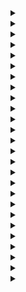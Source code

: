 <details>
  <summary><strong><a href=></a></strong></summary>

```cpp
```
</details>

<details>
  <summary><strong><a href=></a></strong></summary>

```cpp
```
</details>

<details>
  <summary><strong><a href=></a></strong></summary>

```cpp
```
</details>

<details>
  <summary><strong><a href=></a></strong></summary>

```cpp
```
</details>

<details>
  <summary><strong><a href=></a></strong></summary>

```cpp
```
</details>

<details>
  <summary><strong><a href=></a></strong></summary>

```cpp
```
</details>

<details>
  <summary><strong><a href=></a></strong></summary>

```cpp
```
</details>

<details>
  <summary><strong><a href=></a></strong></summary>

```cpp
```
</details>

<details>
  <summary><strong><a href=></a></strong></summary>

```cpp
```
</details>

<details>
  <summary><strong><a href=></a></strong></summary>

```cpp
```
</details>

<details>
  <summary><strong><a href=></a></strong></summary>

```cpp
```
</details>

<details>
  <summary><strong><a href=></a></strong></summary>

```cpp
```
</details>

<details>
  <summary><strong><a href=></a></strong></summary>

```cpp
```
</details>

<details>
  <summary><strong><a href=></a></strong></summary>

```cpp
```
</details>

<details>
  <summary><strong><a href=></a></strong></summary>

```cpp
```
</details>

<details>
  <summary><strong><a href=></a></strong></summary>

```cpp
```
</details>

<details>
  <summary><strong><a href=></a></strong></summary>

```cpp
```
</details>

<details>
  <summary><strong><a href=></a></strong></summary>

```cpp
```
</details>

<details>
  <summary><strong><a href=></a></strong></summary>

```cpp
```
</details>

<details>
  <summary><strong><a href=></a></strong></summary>

```cpp
```
</details>

<details>
  <summary><strong><a href=></a></strong></summary>

```cpp
```
</details>

<details>
  <summary><strong><a href=></a></strong></summary>

```cpp
```
</details>

<details>
  <summary><strong><a href=></a></strong></summary>

```cpp
```
</details>

<details>
  <summary><strong><a href=></a></strong></summary>

```cpp
```
</details>

<details>
  <summary><strong><a href=></a></strong></summary>

```cpp
```
</details>

<details>
  <summary><strong><a href=></a></strong></summary>

```cpp
```
</details>